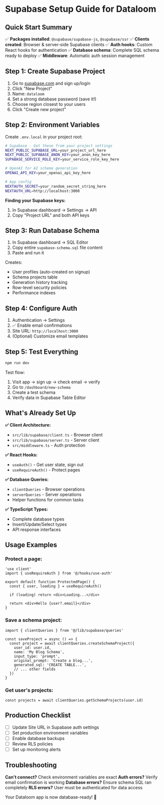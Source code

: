 # Supabase Setup Guide for Dataloom

## Quick Start Summary

✅ **Packages installed**: `@supabase/supabase-js`, `@supabase/ssr`
✅ **Clients created**: Browser & server-side Supabase clients
✅ **Auth hooks**: Custom React hooks for authentication
✅ **Database schema**: Complete SQL schema ready to deploy
✅ **Middleware**: Automatic auth session management

## Step 1: Create Supabase Project

1. Go to [supabase.com](https://supabase.com) and sign up/login
2. Click "New Project"
3. Name: `dataloom`
4. Set a strong database password (save it!)
5. Choose region closest to your users
6. Click "Create new project"

## Step 2: Environment Variables

Create `.env.local` in your project root:

```bash
# Supabase - Get these from your project settings
NEXT_PUBLIC_SUPABASE_URL=your_project_url_here
NEXT_PUBLIC_SUPABASE_ANON_KEY=your_anon_key_here
SUPABASE_SERVICE_ROLE_KEY=your_service_role_key_here

# OpenAI for AI schema generation
OPENAI_API_KEY=your_openai_api_key_here

# App config
NEXTAUTH_SECRET=your_random_secret_string_here
NEXTAUTH_URL=http://localhost:3000
```

**Finding your Supabase keys:**
1. In Supabase dashboard → Settings → API
2. Copy "Project URL" and both API keys

## Step 3: Run Database Schema

1. In Supabase dashboard → SQL Editor
2. Copy entire `supabase-schema.sql` file content
3. Paste and run it

Creates:
- User profiles (auto-created on signup)
- Schema projects table
- Generation history tracking
- Row-level security policies
- Performance indexes

## Step 4: Configure Auth

1. Authentication → Settings
2. ✅ Enable email confirmations
3. Site URL: `http://localhost:3000`
4. (Optional) Customize email templates

## Step 5: Test Everything

```bash
npm run dev
```

Test flow:
1. Visit app → sign up → check email → verify
2. Go to `/dashboard/new-schema`
3. Create a test schema
4. Verify data in Supabase Table Editor

## What's Already Set Up

**✅ Client Architecture:**
- `src/lib/supabase/client.ts` - Browser client
- `src/lib/supabase/server.ts` - Server client
- `src/middleware.ts` - Auth protection

**✅ React Hooks:**
- `useAuth()` - Get user state, sign out
- `useRequireAuth()` - Protect pages

**✅ Database Queries:**
- `clientQueries` - Browser operations
- `serverQueries` - Server operations
- Helper functions for common tasks

**✅ TypeScript Types:**
- Complete database types
- Insert/Update/Select types
- API response interfaces

## Usage Examples

### Protect a page:
```tsx
'use client'
import { useRequireAuth } from '@/hooks/use-auth'

export default function ProtectedPage() {
  const { user, loading } = useRequireAuth()

  if (loading) return <div>Loading...</div>

  return <div>Hello {user?.email}</div>
}
```

### Save a schema project:
```tsx
import { clientQueries } from '@/lib/supabase/queries'

const saveProject = async () => {
  const project = await clientQueries.createSchemaProject({
    user_id: user.id,
    name: 'My Blog Schema',
    input_type: 'prompt',
    original_prompt: 'Create a blog...',
    generated_sql: 'CREATE TABLE...',
    // ... other fields
  })
}
```

### Get user's projects:
```tsx
const projects = await clientQueries.getSchemaProjects(user.id)
```

## Production Checklist

- [ ] Update Site URL in Supabase auth settings
- [ ] Set production environment variables
- [ ] Enable database backups
- [ ] Review RLS policies
- [ ] Set up monitoring alerts

## Troubleshooting

**Can't connect?** Check environment variables are exact
**Auth errors?** Verify email confirmation is working
**Database errors?** Ensure schema SQL ran completely
**RLS errors?** User must be authenticated for data access

Your Dataloom app is now database-ready! 🚀

